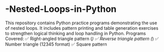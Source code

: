 # -Nested-Loops-in-Python
This repository contains Python practice programs demonstrating the use of nested loops. It includes pattern printing and table generation exercises to strengthen logical thinking and loop handling in Python.  Programs Covered:  ✅ Right-angled triangle pattern (*)  ✅ Reverse triangle pattern (*)  ✅ Number triangle (12345 format)  ✅ Square pattern 

